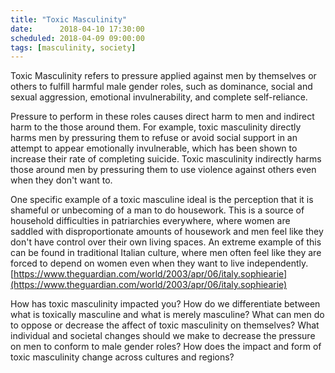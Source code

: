 ```yaml
---
title: "Toxic Masculinity"
date:      2018-04-10 17:30:00
scheduled: 2018-04-09 09:00:00
tags: [masculinity, society]
---
```

Toxic Masculinity refers to pressure applied against men by themselves or others to fulfill harmful male gender roles, such as dominance, social and sexual aggression, emotional invulnerability, and complete self-reliance. 

Pressure to perform in these roles causes direct harm to men and indirect harm to the those around them. For example, toxic masculinity directly harms men by pressuring them to refuse or avoid social support in an attempt to appear emotionally invulnerable, which has been shown to increase their rate of completing suicide. Toxic masculinity indirectly harms those around men by pressuring them to use violence against others even when they don't want to. 

One specific example of a toxic masculine ideal is the perception that it is shameful or unbecoming of a man to do housework. This is a source of household difficulties in patriarchies everywhere, where women are saddled with disproportionate amounts of housework and men feel like they don't have control over their own living spaces. An extreme example of this can be found in traditional Italian culture, where men often feel like they are forced to depend on women even when they want to live independently. [https://www.theguardian.com/world/2003/apr/06/italy.sophiearie](https://www.theguardian.com/world/2003/apr/06/italy.sophiearie)

How has toxic masculinity impacted you? How do we differentiate between what is toxically masculine and what is merely masculine? What can men do to oppose or decrease the affect of toxic masculinity on themselves? What individual and societal changes should we make to decrease  the pressure on men to conform to male gender roles? How does the impact and form of toxic masculinity change across cultures and regions?
